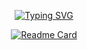
[<p align="center">![Typing SVG](https://readme-typing-svg.demolab.com?font=Fira+Code&pause=1000&color=1FF750&center=true&vCenter=true&width=435&lines=Hello+World+from+dimension+C-137)](https://thomas-pegot.github.io)


[<p align="center">![Readme Card](https://github-readme-stats.vercel.app/api/pin/?username=thomas-pegot&repo=esp32-motion&show_icons=true&theme=radical&bg_color=1F222E&title_color=1FF750&hide_border=true&icon_color=F8D866&show_icons=false)</p>](https://github.com/thomas-pegot/esp32-motion)

